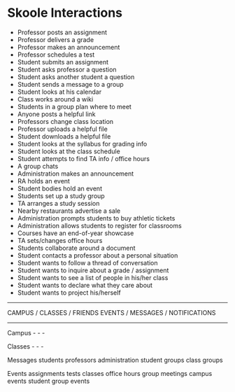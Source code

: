 # Skoole Interactions

- Professor posts an assignment
- Professor delivers a grade
- Professor makes an announcement
- Professor schedules a test
- Student submits an assignment
- Student asks professor a question
- Student asks another student a question
- Student sends a message to a group
- Student looks at his calendar
- Class works around a wiki
- Students in a group plan where to meet
- Anyone posts a helpful link
- Professors change class location
- Professor uploads a helpful file
- Student downloads a helpful file
- Student looks at the syllabus for grading info
- Student looks at the class schedule
- Student attempts to find TA info / office hours
- A group chats
- Administration makes an announcement
- RA holds an event
- Student bodies hold an event
- Students set up a study group
- TA arranges a study session
- Nearby restaurants advertise a sale
- Administration prompts students to buy athletic tickets
- Administration allows students to register for classrooms
- Courses have an end-of-year showcase
- TA sets/changes office hours
- Students collaborate around a document
- Student contacts a professor about a personal situation
- Student wants to follow a thread of conversation
- Student wants to inquire about a grade / assignment
- Student wants to see a list of people in his/her class
- Student wants to declare what they care about
- Student wants to project his/herself

--------------------

CAMPUS / CLASSES / FRIENDS
EVENTS / MESSAGES / NOTIFICATIONS

--------------------
	
Campus
	-
	-
	-
	
Classes
	-
	-
	-

Messages
	students
	professors
	administration
	student groups
	class groups
	
Events
	assignments
	tests
	classes
	office hours
	group meetings
	campus events
	student group events